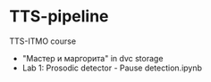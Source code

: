 # TTS-pipeline
TTS-ITMO course

* "Мастер и маргорита" in dvc storage
* Lab 1: Prosodic detector - Pause detection.ipynb
